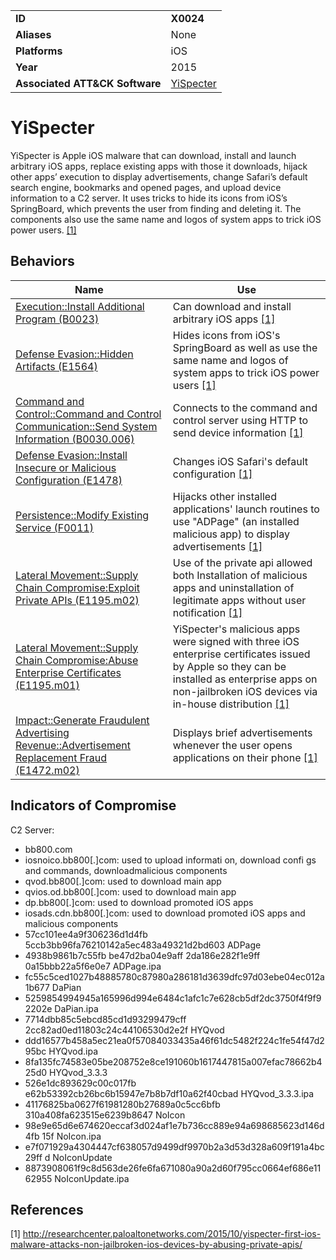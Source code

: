 |||
|---|---|
|**ID**|**X0024**|
|**Aliases**|None|
|**Platforms**|iOS|
|**Year**|2015|
|**Associated ATT&CK Software**|[YiSpecter](https://attack.mitre.org/software/S0311/)|


YiSpecter
=========
YiSpecter is Apple iOS malware that can download, install and launch arbitrary iOS apps, replace existing apps with those it downloads, hijack other apps’ execution to display advertisements, change Safari’s default search engine, bookmarks and opened pages, and upload device information to a C2 server. It uses tricks to hide its icons from iOS’s SpringBoard, which prevents the user from finding and deleting it. The components also use the same name and logos of system apps to trick iOS power users. [[1]](#1)

Behaviors
---------
|Name|Use|
|---|---|
|[Execution::Install Additional Program (B0023)](../execution/install-prog.md)|Can download and install arbitrary iOS apps [[1]](#1)|
|[Defense Evasion::Hidden Artifacts (E1564)](../defense-evasion/hide-artifacts.md)|Hides icons from iOS's SpringBoard as well as use the same name and logos of system apps to trick iOS power users [[1]](#1)|
|[Command and Control::Command and Control Communication::Send System Information (B0030.006)](../command-and-control/command-control-comm.md)|Connects to the command and control server using HTTP to send device information [[1]](#1)|
|[Defense Evasion::Install Insecure or Malicious Configuration (E1478)](../defense-evasion/config-mod.md)|Changes iOS Safari's default configuration [[1]](#1)|
|[Persistence::Modify Existing Service (F0011)](../persistence/modify-service.md)|Hijacks other installed applications' launch routines to use "ADPage" (an installed malicious app) to display advertisements  [[1]](#1)|
|[Lateral Movement::Supply Chain Compromise:Exploit Private APIs (E1195.m02)](../lateral-movement/supply-chain-compromise.md)|Use of the private api allowed both Installation of malicious apps and uninstallation of legitimate apps without user notification  [[1]](#1)|
|[Lateral Movement::Supply Chain Compromise:Abuse Enterprise Certificates (E1195.m01)](../lateral-movement/supply-chain-compromise.md)|YiSpecter's malicious apps were signed with three iOS enterprise certificates issued by Apple so they can be installed as enterprise apps on non-jailbroken iOS devices via in-house distribution  [[1]](#1)|
|[Impact::Generate Fraudulent Advertising Revenue::Advertisement Replacement Fraud (E1472.m02)](../persistence/component-firmware.md)|Displays brief advertisements whenever the user opens applications on their phone [[1]](#1)|

Indicators of Compromise
------------------------
C2 Server: 
- bb800.com	
- iosnoico.bb800[.]com: used to upload informati on, download confi gs and commands, downloadmalicious components
- qvod.bb800[.]com: used to download main app
- qvios.od.bb800[.]com: used to download main app
- dp.bb800[.]com: used to download promoted iOS apps
- iosads.cdn.bb800[.]com: used to download promoted iOS apps and malicious components
- 57cc101ee4a9f306236d1d4fb 5ccb3bb96fa76210142a5ec483a49321d2bd603 ADPage
- 4938b9861b7c55fb be47d2ba04e9aff 2da186e282f1e9ff 0a15bbb22a5f6e0e7 ADPage.ipa
- fc55c5ced1027b48885780c87980a286181d3639dfc97d03ebe04ec012a1b677 DaPian
- 5259854994945a165996d994e6484c1afc1c7e628cb5df2dc3750f4f9f92202e DaPian.ipa
- 7714dbb85c5ebcd85cd1d93299479cff 2cc82ad0ed11803c24c44106530d2e2f HYQvod
- ddd16577b458a5ec21ea0f57084033435a46f61dc5482f224c1fe54f47d295bc HYQvod.ipa
- 8fa135fc74583e05be208752e8ce191060b1617447815a007efac78662b425d0 HYQvod_3.3.3
- 526e1dc893629c00c017fb e62b53392cb26bc6b15947e7b8b7df10a62f40cbad HYQvod_3.3.3.ipa
- 41176825ba0627f61981280b27689a0c5cc6bfb 310a408fa623515e6239b8647 NoIcon
- 98e9e65d6e674620eccaf3d024af1e7b736cc889e94a698685623d146d4fb 15f NoIcon.ipa
- e7f071929a4304447cf638057d9499df9970b2a3d53d328a609f191a4bc29ff d NoIconUpdate
- 8873908061f9c8d563de26fe6fa671080a90a2d60f795cc0664ef686e1162955 NoIconUpdate.ipa

References
----------
<a name="1">[1]</a> http://researchcenter.paloaltonetworks.com/2015/10/yispecter-first-ios-malware-attacks-non-jailbroken-ios-devices-by-abusing-private-apis/
